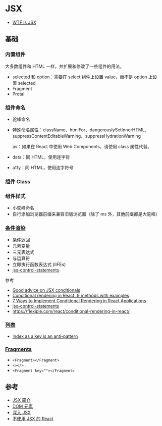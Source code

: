 # JSX

- [WTF is JSX](https://jasonformat.com/wtf-is-jsx/)

## 基础

### 内置组件

大多数组件和 HTML 一样，并扩展和修改了一些组件的用法。

- selected 和 option：需要在 select 组件上设置 value，而不是 option 上设置 selected
- Fragment
- Protal

### 组件命名

- 驼峰命名
- 特殊命名属性：className、htmlFor、dangerouslySetInnerHTML、suppressContentEditableWarning、suppressHydrationWarning

    ps：如果在 React 中使用 Web Components，请使用 class 属性代替。

- data：同 HTML，使用连字符
- a11y：同 HTML，使用连字符号

### 组件 Class

### 组件样式

- 小驼峰命名
- 自行添加浏览器前缀来兼容旧版浏览器（除了 ms 外，其他前缀都是大驼峰）

### [条件渲染](https://zh-hans.reactjs.org/docs/conditional-rendering.html)

- 条件返回
- 元素变量
- 三元表达式
- 与运算符
- 立即执行函数表达式 (IIFEs)
- [jsx-control-statements](https://github.com/AlexGilleran/jsx-control-statements)

参考

- [Good advice on JSX conditionals](https://thoughtspile.github.io/2022/01/17/jsx-conditionals/)
- [Conditional rendering in React: 9 methods with examples](https://blog.logrocket.com/conditional-rendering-in-react-c6b0e5af381e/)
- [7 Ways to Implement Conditional Rendering in React Applications](https://www.digitalocean.com/community/tutorials/7-ways-to-implement-conditional-rendering-in-react-applications)
- [jsx-control-statements](https://github.com/AlexGilleran/jsx-control-statements)
- https://flexiple.com/react/conditional-rendering-in-react/

### [列表](https://zh-hans.reactjs.org/docs/lists-and-keys.html)

- [Index as a key is an anti-pattern](https://robinpokorny.medium.com/index-as-a-key-is-an-anti-pattern-e0349aece318)

### [Fragments](https://zh-hans.reactjs.org/docs/fragments.html)

- `<Fragment></Fragment>`
- `<></>`
- `<Fragment key=""></Fragment>`


## 参考

- [JSX 简介](https://zh-hans.reactjs.org/docs/introducing-jsx.html)
- [DOM 元素](https://zh-hans.reactjs.org/docs/dom-elements.html)
- [深入 JSX](https://zh-hans.reactjs.org/docs/jsx-in-depth.html)
- [不使用 JSX 的 React](https://zh-hans.reactjs.org/docs/react-without-jsx.html)
